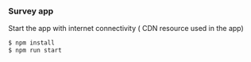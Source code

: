 ### Survey app

Start the app with internet connectivity ( CDN resource used in the app)

```sh
$ npm install
$ npm run start
```
